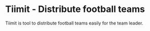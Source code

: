 # Tiimit - Distribute football teams

Tiimit is tool to distribute football teams easily for the team leader.